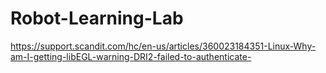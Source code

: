 # Robot-Learning-Lab
https://support.scandit.com/hc/en-us/articles/360023184351-Linux-Why-am-I-getting-libEGL-warning-DRI2-failed-to-authenticate-
